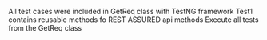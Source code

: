 All test cases were included in GetReq class with TestNG framework
Test1 contains reusable methods fo REST ASSURED api methods
Execute all tests from the GetReq class
